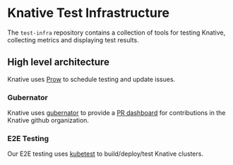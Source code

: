 # Knative Test Infrastructure

The `test-infra` repository contains a collection of tools for testing Knative, collecting metrics
and displaying test results.

## High level architecture

Knative uses [Prow](https://github.com/kubernetes/test-infra/tree/master/prow) to schedule testing and update issues.

### Gubernator

Knative uses [gubernator](https://github.com/kubernetes/test-infra) to provide
a [PR dashboard](https://gubernator.knative.dev/pr) for contributions in the Knative github organization.

### E2E Testing

Our E2E testing uses [kubetest](https://github.com/kubernetes/test-infra/blob/master/kubetest) to build/deploy/test Knative clusters.
